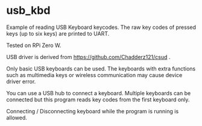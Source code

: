 # usb_kbd

Example of reading USB Keyboard keycodes.
The raw key codes of pressed keys (up to six keys) are printed
to UART.

Tested on RPi Zero W.

USB driver is derived from https://github.com/Chadderz121/csud .

Only basic USB keyboards can be used. The keyboards with extra
functions such as multimedia keys or wireless communication may
cause device driver error.


You can use a USB hub to connect a keyboard. Multiple keyboards
can be connected but this program reads key codes from the first
keyboard only.

Connecting / Disconnecting keyboard while the program is running
is allowed.